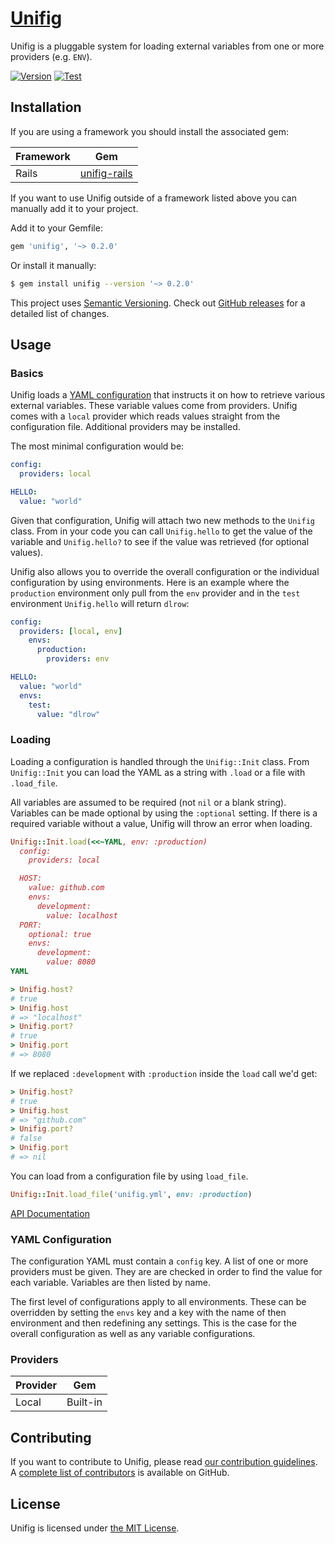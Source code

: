 # [Unifig][]

Unifig is a pluggable system for loading external variables from one or more providers (e.g. `ENV`).

[![Version](https://img.shields.io/gem/v/unifig.svg?style=flat-square)](https://rubygems.org/gems/unifig)
[![Test](https://img.shields.io/github/workflow/status/AaronLasseigne/unifig/Test?label=Test&style=flat-square)](https://github.com/AaronLasseigne/unifig/actions?query=workflow%3ATest)

## Installation

If you are using a framework you should install the associated gem:

| Framework | Gem              |
| --------- | ---------------- |
| Rails     | [unifig-rails][] |

If you want to use Unifig outside of a framework listed above you can manually add it to your project.

Add it to your Gemfile:

``` rb
gem 'unifig', '~> 0.2.0'
```

Or install it manually:

``` sh
$ gem install unifig --version '~> 0.2.0'
```

This project uses [Semantic Versioning][].
Check out [GitHub releases][] for a detailed list of changes.

## Usage

### Basics

Unifig loads a [YAML configuration][] that instructs it on how to retrieve various external variables.
These variable values come from providers.
Unifig comes with a `local` provider which reads values straight from the configuration file.
Additional providers may be installed.

The most minimal configuration would be:

```yml
config:
  providers: local

HELLO:
  value: "world"
```

Given that configuration, Unifig will attach two new methods to the `Unifig` class.
From in your code you can call `Unifig.hello` to get the value of the variable and `Unifig.hello?` to see if the value was retrieved (for optional values).

Unifig also allows you to override the overall configuration or the individual configuration by using environments.
Here is an example where the `production` environment only pull from the `env` provider and in the `test` environment `Unifig.hello` will return `dlrow`:

```yml
config:
  providers: [local, env]
    envs:
      production:
        providers: env

HELLO:
  value: "world"
  envs:
    test:
      value: "dlrow"
```

### Loading

Loading a configuration is handled through the `Unifig::Init` class.
From `Unifig::Init` you can load the YAML as a string with `.load` or a file with `.load_file`.

All variables are assumed to be required (not `nil` or a blank string).
Variables can be made optional by using the `:optional` setting.
If there is a required variable without a value, Unifig will throw an error when loading.

``` rb
Unifig::Init.load(<<~YAML, env: :production)
  config:
    providers: local

  HOST:
    value: github.com
    envs:
      development:
        value: localhost
  PORT:
    optional: true
    envs:
      development:
        value: 8080
YAML

> Unifig.host?
# true
> Unifig.host
# => "localhost"
> Unifig.port?
# true
> Unifig.port
# => 8080
```

If we replaced `:development` with `:production` inside the `load` call we'd get:

``` rb
> Unifig.host?
# true
> Unifig.host
# => "github.com"
> Unifig.port?
# false
> Unifig.port
# => nil
```

You can load from a configuration file by using `load_file`.

``` rb
Unifig::Init.load_file('unifig.yml', env: :production)
```

[API Documentation][]

### YAML Configuration

The configuration YAML must contain a `config` key.
A list of one or more providers must be given.
They are are checked in order to find the value for each variable.
Variables are then listed by name.

The first level of configurations apply to all environments.
These can be overridden by setting the `envs` key and a key with the name of then environment and then redefining any settings.
This is the case for the overall configuration as well as any variable configurations.

### Providers

| Provider | Gem      |
| -------- | -------- |
| Local    | Built-in |

## Contributing

If you want to contribute to Unifig, please read [our contribution guidelines][].
A [complete list of contributors][] is available on GitHub.

## License

Unifig is licensed under [the MIT License][].

[Unifig]: https://github.com/AaronLasseigne/unifig
[unifig-rails]: https://github.com/AaronLasseigne/unifig-rails
[Semantic Versioning]: http://semver.org/spec/v2.0.0.html
[GitHub releases]: https://github.com/AaronLasseigne/unifig/releases
[YAML configuration]: #yaml-configuration
[API Documentation]: http://rubydoc.info/github/AaronLasseigne/unifig
[our contribution guidelines]: CONTRIBUTING.md
[complete list of contributors]: https://github.com/AaronLasseigne/unifig/graphs/contributors
[the MIT License]: LICENSE.txt
